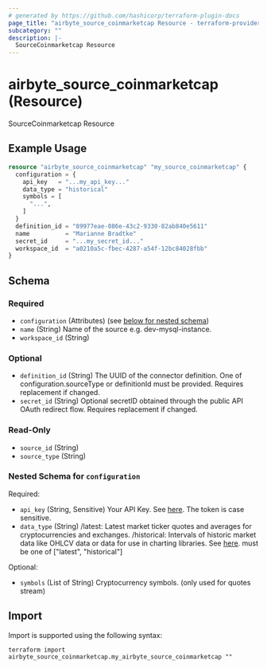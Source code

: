 ```yaml
---
# generated by https://github.com/hashicorp/terraform-plugin-docs
page_title: "airbyte_source_coinmarketcap Resource - terraform-provider-airbyte"
subcategory: ""
description: |-
  SourceCoinmarketcap Resource
---
```


# airbyte_source_coinmarketcap (Resource)

SourceCoinmarketcap Resource

## Example Usage

```terraform
resource "airbyte_source_coinmarketcap" "my_source_coinmarketcap" {
  configuration = {
    api_key   = "...my_api_key..."
    data_type = "historical"
    symbols = [
      "...",
    ]
  }
  definition_id = "89977eae-086e-43c2-9330-82ab840e5611"
  name          = "Marianne Bradtke"
  secret_id     = "...my_secret_id..."
  workspace_id  = "a0210a5c-fbec-4287-a54f-12bc84028fbb"
}
```

<!-- schema generated by tfplugindocs -->
## Schema

### Required

- `configuration` (Attributes) (see [below for nested schema](#nestedatt--configuration))
- `name` (String) Name of the source e.g. dev-mysql-instance.
- `workspace_id` (String)

### Optional

- `definition_id` (String) The UUID of the connector definition. One of configuration.sourceType or definitionId must be provided. Requires replacement if changed.
- `secret_id` (String) Optional secretID obtained through the public API OAuth redirect flow. Requires replacement if changed.

### Read-Only

- `source_id` (String)
- `source_type` (String)

<a id="nestedatt--configuration"></a>
### Nested Schema for `configuration`

Required:

- `api_key` (String, Sensitive) Your API Key. See <a href="https://coinmarketcap.com/api/documentation/v1/#section/Authentication">here</a>. The token is case sensitive.
- `data_type` (String) /latest: Latest market ticker quotes and averages for cryptocurrencies and exchanges. /historical: Intervals of historic market data like OHLCV data or data for use in charting libraries. See <a href="https://coinmarketcap.com/api/documentation/v1/#section/Endpoint-Overview">here</a>. must be one of ["latest", "historical"]

Optional:

- `symbols` (List of String) Cryptocurrency symbols. (only used for quotes stream)

## Import

Import is supported using the following syntax:

```shell
terraform import airbyte_source_coinmarketcap.my_airbyte_source_coinmarketcap ""
```

